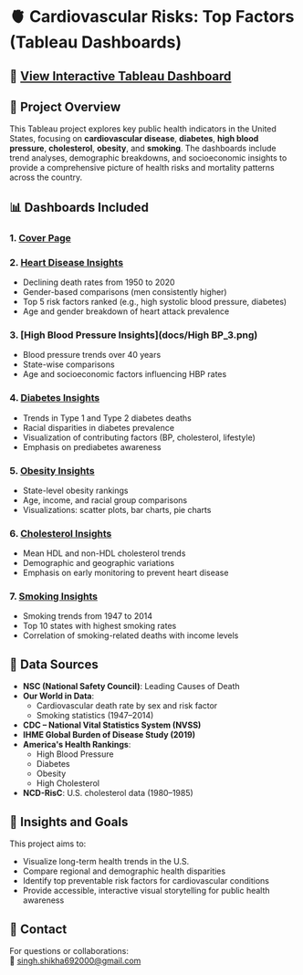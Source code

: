# 🫀 Cardiovascular Risks: Top Factors (Tableau Dashboards)

## 🔗 [View Interactive Tableau Dashboard](https://public.tableau.com/app/profile/shikha.abhaynarayan.singh8400/viz/CardiovascularRisksDashboards/CoverPage)  

## 📘 Project Overview

This Tableau project explores key public health indicators in the United States, focusing on **cardiovascular disease**, **diabetes**, **high blood pressure**, **cholesterol**, **obesity**, and **smoking**. The dashboards include trend analyses, demographic breakdowns, and socioeconomic insights to provide a comprehensive picture of health risks and mortality patterns across the country.


## 📊 Dashboards Included 

### 1. **[Cover Page](docs/CoverPage.png)**

### 2. **[Heart Disease Insights](docs/Intro_2.png)**
- Declining death rates from 1950 to 2020
- Gender-based comparisons (men consistently higher)
- Top 5 risk factors ranked (e.g., high systolic blood pressure, diabetes)
- Age and gender breakdown of heart attack prevalence

### 3. **[High Blood Pressure Insights](docs/High BP_3.png)**
- Blood pressure trends over 40 years
- State-wise comparisons
- Age and socioeconomic factors influencing HBP rates

### 4. **[Diabetes Insights](docs/Diabetes_4.png)**
- Trends in Type 1 and Type 2 diabetes deaths
- Racial disparities in diabetes prevalence
- Visualization of contributing factors (BP, cholesterol, lifestyle)
- Emphasis on prediabetes awareness

### 5. **[Obesity Insights](docs/Obesity_5.png)**
- State-level obesity rankings
- Age, income, and racial group comparisons
- Visualizations: scatter plots, bar charts, pie charts

### 6. **[Cholesterol Insights](docs/Cholestrol_6.png)**
- Mean HDL and non-HDL cholesterol trends
- Demographic and geographic variations
- Emphasis on early monitoring to prevent heart disease

### 7. **[Smoking Insights](docs/Smoking_7.png)**
- Smoking trends from 1947 to 2014
- Top 10 states with highest smoking rates
- Correlation of smoking-related deaths with income levels



## 📂 Data Sources

- **NSC (National Safety Council)**: Leading Causes of Death  
- **Our World in Data**:  
  - Cardiovascular death rate by sex and risk factor  
  - Smoking statistics (1947–2014)  
- **CDC – National Vital Statistics System (NVSS)**  
- **IHME Global Burden of Disease Study (2019)**  
- **America's Health Rankings**:  
  - High Blood Pressure  
  - Diabetes  
  - Obesity  
  - High Cholesterol  
- **NCD-RisC**: U.S. cholesterol data (1980–1985)  



## 🧠 Insights and Goals

This project aims to:
- Visualize long-term health trends in the U.S.
- Compare regional and demographic health disparities
- Identify top preventable risk factors for cardiovascular conditions
- Provide accessible, interactive visual storytelling for public health awareness


## 💬 Contact

For questions or collaborations:  
📧 [singh.shikha692000@gmail.com](mailto:singh.shikha692000@gmail.com)  


